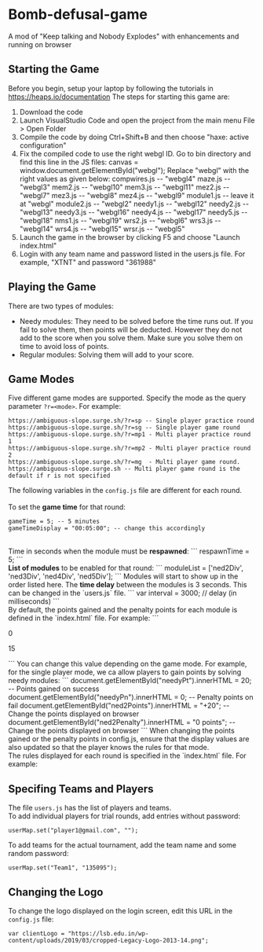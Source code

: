 # Bomb-defusal-game

A mod of "Keep talking and Nobody Explodes" with enhancements and running on browser

## Starting the Game
Before you begin, setup your laptop by following the tutorials in https://heaps.io/documentation
The steps for starting this game are:
1) Download the code
2) Launch VisualStudio Code and open the project from the main menu File > Open Folder
3) Compile the code by doing Ctrl+Shift+B and then choose "haxe: active configuration"
4) Fix the compiled code to use the right webgl ID. Go to bin directory and find this line in the JS files: 
canvas = window.document.getElementById("webgl");
Replace "webgl" with the right values as given below:
compwires.js -- "webgl4"
maze.js -- "webgl3"
mem2.js -- "webgl10"
mem3.js -- "webgl11"
mez2.js -- "webgl7"
mez3.js -- "webgl8"
mez4.js -- "webgl9"
module1.js -- leave it at "webgl"
module2.js -- "webgl2"
needy1.js -- "webgl12"
needy2.js -- "webgl13"
needy3.js -- "webgl16"
needy4.js -- "webgl17"
needy5.js -- "webgl18"
nms1.js -- "webgl19"
wrs2.js -- "webgl6"
wrs3.js -- "webgl14"
wrs4.js -- "webgl15"
wrsr.js -- "webgl5"
5) Launch the game in the browser by clicking F5 and choose "Launch index.html"
6) Login with any team name and password listed in the users.js file. For example, "XTNT" and password "361988"

## Playing the Game
There are two types of modules:
- Needy modules: They need to be solved before the time runs out. If you fail to solve them, then points will be deducted. However they do not add to the score when you solve them. Make sure you solve them on time to avoid loss of points.
- Regular modules: Solving them will add to your score.

## Game Modes
Five different game modes are supported. Specify the mode as the query parameter `?r=<mode>`. For example:<br>
```
https://ambiguous-slope.surge.sh/?r=sp -- Single player practice round
https://ambiguous-slope.surge.sh/?r=sg -- Single player game round
https://ambiguous-slope.surge.sh/?r=mp1 - Multi player practice round 1
https://ambiguous-slope.surge.sh/?r=mp2 - Multi player practice round 2
https://ambiguous-slope.surge.sh/?r=mg  - Multi player game round. 
https://ambiguous-slope.surge.sh -- Multi player game round is the default if r is not specified
```
The following variables in the `config.js` file are different for each round.<br>
<br>
To set the <b>game time</b> for that round:
```
gameTime = 5; -- 5 minutes
gameTimeDisplay = "00:05:00"; -- change this accordingly
```
<br>
Time in seconds when the module must be <b>respawned</b>:
```
respawnTime = 5;
```
<br>
<b>List of modules</b> to be enabled for that round:
```
moduleList = ['ned2Div', 'ned3Div', 'ned4Div', 'ned5Div'];
```
Modules will start to show up in the order listed here. The <b>time delay</b> between the modules is 3 seconds. This can be changed in the `users.js` file.
```
var interval = 3000; // delay (in milliseconds)
```
<br>
By default, the points gained and the penalty points for each module is defined in the `index.html` file. For example:
```
<p id="needyPt" class="d-none">0</p>
<p id="needyPn" class="d-none">15</p>
```
You can change this value depending on the game mode. For example, for the single player mode, we ca allow players to gain points by solving needy modules:
```
document.getElementById("needyPt").innerHTML = 20;             -- Points gained on success
document.getElementById("needyPn").innerHTML = 0;              -- Penalty points on fail
document.getElementById("ned2Points").innerHTML = "+20";       -- Change the points displayed on browser
document.getElementById("ned2Penalty").innerHTML = "0 points"; -- Change the points displayed on browser
```
When changing the points gained or the penalty points in config.js, ensure that the display values are also updated so that the player knows the rules for that mode.
<br>
The rules displayed for each round is specified in the `index.html` file. For example:<br>
<p id="rulesSP" ...>

## Specifing Teams and Players
The file `users.js` has the list of players and teams. <br>
To add individual players for trial rounds, add entries without password:
```
userMap.set("player1@gmail.com", "");
```
To add teams for the actual tournament, add the team name and some random password:
```
userMap.set("Team1", "135095");
```

## Changing the Logo
To change the logo displayed on the login screen, edit this URL in the `config.js` file:
```
var clientLogo = "https://lsb.edu.in/wp-content/uploads/2019/03/cropped-Legacy-Logo-2013-14.png";
```


